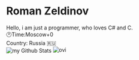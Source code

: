 # Roman Zeldinov
Hello, i am just a programmer, who loves C# and C.
<br>
🕐Time:Moscow+0
<br>
Country: Russia 🇷🇺
<br>
<img align="center" src="https://github-readme-stats.vercel.app/api?username=romanzseldinov&include_all_commits=true&count_private=true&show_icons=true&line_height=20&title_color=2B5BBD&icon_color=1124BB&text_color=A1A1A1&bg_color=0,000000,130F40" alt="my Github Stats"/>
<img src="https://github-readme-stats.vercel.app/api/top-langs?username=romanzseldinov&show_icons=true&locale=en&layout=compact&theme=chartreuse-dark" alt="ovi" />
